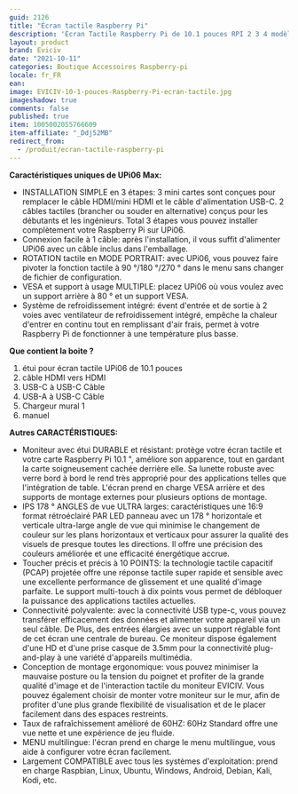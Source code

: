 ```yaml
---
guid: 2126
title: "Écran tactile Raspberry Pi"
description: 'Écran Tactile Raspberry Pi de 10.1 pouces RPI 2 3 4 modèle B boîtier EVICIV UPi06 Max moniteur Portable RasPi USB C affichage Tactile'
layout: product
brand: Eviciv
date: "2021-10-11"
categories: Boutique Accessoires Raspberry-pi
locale: fr_FR
ean:
image: EVICIV-10-1-pouces-Raspberry-Pi-ecran-tactile.jpg
imageshadow: true
comments: false
published: true
item: 1005002055766609
item-affiliate: "_Ddj52MB"
redirect_from:
  - /produit/ecran-tactile-raspberry-pi
---
```


**Caractéristiques uniques de UPi06 Max:**

- INSTALLATION SIMPLE en 3 étapes: 3 mini cartes sont conçues pour remplacer le câble HDMI/mini HDMI et le câble d'alimentation USB-C. 2 câbles tactiles (brancher ou souder en alternative) conçus pour les débutants et les ingénieurs. Total 3 étapes vous pouvez installer complètement votre Raspberry Pi sur UPi06.
- Connexion facile à 1 câble: après l'installation, il vous suffit d'alimenter UPi06 avec un câble inclus dans l'emballage.
- ROTATION tactile en MODE PORTRAIT: avec UPi06, vous pouvez faire pivoter la fonction tactile à 90 °/180 °/270 ° dans le menu sans changer de fichier de configuration.
- VESA et support à usage MULTIPLE: placez UPi06 où vous voulez avec un support arrière à 80 ° et un support VESA.
- Système de refroidissement intégré: évent d'entrée et de sortie à 2 voies avec ventilateur de refroidissement intégré, empêche la chaleur d'entrer en continu tout en remplissant d'air frais, permet à votre Raspberry Pi de fonctionner à une température plus basse.

**Que contient la boite ?**

1. étui pour écran tactile UPi06 de 10.1 pouces 
1. câble HDMI vers HDMI 
1. USB-C à USB-C Câble 
1. USB-A à USB-C Câble
1. Chargeur mural 1 
1. manuel

**Autres CARACTÉRISTIQUES:**

- Moniteur avec étui DURABLE et résistant: protège votre écran tactile et votre carte Raspberry Pi 10.1 ", améliore son apparence, tout en gardant la carte soigneusement cachée derrière elle. Sa lunette robuste avec verre bord à bord le rend très approprié pour des applications telles que l'intégration de table. L'écran prend en charge VESA arrière et des supports de montage externes pour plusieurs options de montage.
- IPS 178 ° ANGLES de vue ULTRA larges: caractéristiques une 16:9 format rétroéclairé PAR LED panneau avec un 178 ° horizontale et verticale ultra-large angle de vue qui minimise le changement de couleur sur les plans horizontaux et verticaux pour assurer la qualité des visuels de presque toutes les directions. Il offre une précision des couleurs améliorée et une efficacité énergétique accrue.
- Toucher précis et précis à 10 POINTS: la technologie tactile capacitif (PCAP) projetée offre une réponse tactile super rapide et sensible avec une excellente performance de glissement et une qualité d'image parfaite. Le support multi-touch à dix points vous permet de débloquer la puissance des applications tactiles actuelles.
- Connectivité polyvalente: avec la connectivité USB type-c, vous pouvez transférer efficacement des données et alimenter votre appareil via un seul câble. De Plus, des entrées élargies avec un support réglable font de cet écran une centrale de bureau. Ce moniteur dispose également d'une HD et d'une prise casque de 3.5mm pour la connectivité plug-and-play à une variété d'appareils multimédia.
- Conception de montage ergonomique: vous pouvez minimiser la mauvaise posture ou la tension du poignet et profiter de la grande qualité d'image et de l'interaction tactile du moniteur EVICIV. Vous pouvez également choisir de monter votre moniteur sur le mur, afin de profiter d'une plus grande flexibilité de visualisation et de le placer facilement dans des espaces restreints.
- Taux de rafraîchissement amélioré de 60HZ: 60Hz Standard offre une vue nette et une expérience de jeu fluide.
- MENU multilingue: l'écran prend en charge le menu multilingue, vous aide à configurer votre écran facilement.
- Largement COMPATIBLE avec tous les systèmes d'exploitation: prend en charge Raspbian, Linux, Ubuntu, Windows, Android, Debian, Kali, Kodi, etc.

